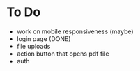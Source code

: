 # To Do

- work on mobile responsiveness (maybe)
- login page (DONE)
- file uploads
- action button that opens pdf file
- auth
